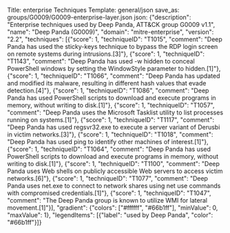 Title: enterprise Techniques
Template: general/json
save_as: groups/G0009/G0009-enterprise-layer.json
json: {"description": "Enterprise techniques used by Deep Panda, ATT&CK group G0009 v1.1", "name": "Deep Panda (G0009)", "domain": "mitre-enterprise", "version": "2.2", "techniques": [{"score": 1, "techniqueID": "T1015", "comment": "Deep Panda has used the sticky-keys technique to bypass the RDP login screen on remote systems during intrusions.[3]"}, {"score": 1, "techniqueID": "T1143", "comment": "Deep Panda has used -w hidden to conceal PowerShell windows by setting the WindowStyle parameter to hidden.[1]"}, {"score": 1, "techniqueID": "T1066", "comment": "Deep Panda has updated and modified its malware, resulting in different hash values that evade detection.[4]"}, {"score": 1, "techniqueID": "T1086", "comment": "Deep Panda has used PowerShell scripts to download and execute programs in memory, without writing to disk.[1]"}, {"score": 1, "techniqueID": "T1057", "comment": "Deep Panda uses the Microsoft Tasklist utility to list processes running on systems.[1]"}, {"score": 1, "techniqueID": "T1117", "comment": "Deep Panda has used regsvr32.exe to execute a server variant of Derusbi in victim networks.[3]"}, {"score": 1, "techniqueID": "T1018", "comment": "Deep Panda has used ping to identify other machines of interest.[1]"}, {"score": 1, "techniqueID": "T1064", "comment": "Deep Panda has used PowerShell scripts to download and execute programs in memory, without writing to disk.[1]"}, {"score": 1, "techniqueID": "T1100", "comment": "Deep Panda uses Web shells on publicly accessible Web servers to access victim networks.[6]"}, {"score": 1, "techniqueID": "T1077", "comment": "Deep Panda uses net.exe to connect to network shares using net use commands with compromised credentials.[1]"}, {"score": 1, "techniqueID": "T1047", "comment": "The Deep Panda group is known to utilize WMI for lateral movement.[1]"}], "gradient": {"colors": ["#ffffff", "#66b1ff"], "minValue": 0, "maxValue": 1}, "legendItems": [{"label": "used by Deep Panda", "color": "#66b1ff"}]}